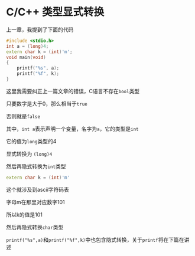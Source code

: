 # C/C++ 类型显式转换

上一章，我提到了下面的代码

```cpp
#include <stdio.h>
int a = (long)4;
extern char k = (int)'m';
void main(void)
{
    printf("%s", a);
    printf("%f", k);
}
```
这里我需要纠正上一篇文章的错误，C语言不存在`bool`类型

只要数字是大于0，那么相当于`true`

否则就是`false`



其中，`int a`表示声明一个变量，名字为`a`，它的类型是`int`

它的值为`long`类型的4

显式转换为 `(long)4`

然后再隐式转换为`int`类型


```cpp
extern char k = (int)'m'
```

这个就涉及到ascii字符码表



字母m在那里对应数字101

所以k的值是101

然后再隐式转换`char`类型



`printf("%s",a)`和`printf("%f",k)`中也包含隐式转换，关于`printf`将在下篇在讲述


